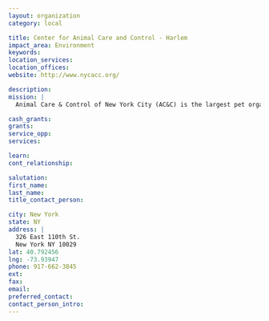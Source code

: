 ```yaml
---
layout: organization
category: local

title: Center for Animal Care and Control - Harlem
impact_area: Environment
keywords: 
location_services: 
location_offices: 
website: http://www.nycacc.org/

description: 
mission: |
  Animal Care & Control of New York City (AC&C) is the largest pet organization in the North East, with an estimated number of 44,000 animals rescued each year. As a not-for-profit organization since 1995, Animal Care & Control has been responsible for New York City's municipal shelter system, rescuing, caring for, and finding loving homes for homeless and abandoned animals in New York City. AC&C facilities operate in all five boroughs. 

cash_grants: 
grants: 
service_opp: 
services: 

learn: 
cont_relationship: 

salutation: 
first_name: 
last_name: 
title_contact_person: 

city: New York
state: NY
address: |
  326 East 110th St.  
  New York NY 10029
lat: 40.792456
lng: -73.93947
phone: 917-662-3845
ext: 
fax: 
email: 
preferred_contact: 
contact_person_intro: 
---
```

